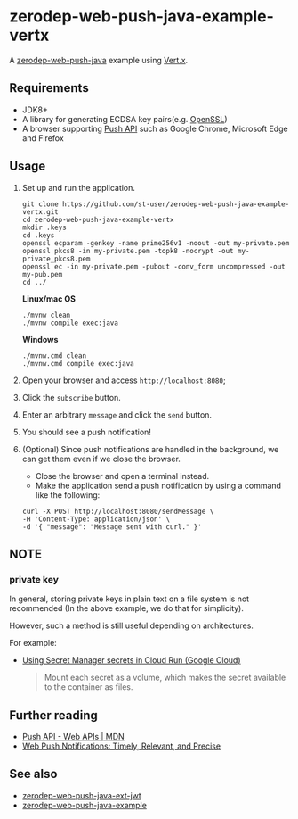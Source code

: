 # zerodep-web-push-java-example-vertx

A [zerodep-web-push-java](https://github.com/st-user/zerodep-web-push-java) example
using [Vert.x](https://vertx.io/docs/).

## Requirements

- JDK8+
- A library for generating ECDSA key pairs(e.g. [OpenSSL](https://www.openssl.org/))
- A browser supporting [Push API](https://developer.mozilla.org/en-US/docs/Web/API/Push_API)
  such as Google Chrome, Microsoft Edge and Firefox


## Usage

1. Set up and run the application.

   ```
   git clone https://github.com/st-user/zerodep-web-push-java-example-vertx.git
   cd zerodep-web-push-java-example-vertx
   mkdir .keys
   cd .keys
   openssl ecparam -genkey -name prime256v1 -noout -out my-private.pem
   openssl pkcs8 -in my-private.pem -topk8 -nocrypt -out my-private_pkcs8.pem
   openssl ec -in my-private.pem -pubout -conv_form uncompressed -out my-pub.pem
   cd ../
   ```
   
    **Linux/mac OS**

   ```
   ./mvnw clean
   ./mvnw compile exec:java
   ```

   **Windows**

   ```
   ./mvnw.cmd clean
   ./mvnw.cmd compile exec:java
   ```   


2. Open your browser and access `http://localhost:8080`;

3. Click the `subscribe` button.

4. Enter an arbitrary `message` and click the `send` button.

5. You should see a push notification!

6. (Optional) Since push notifications are handled in the background, we can get them even if we close the browser.

   - Close the browser and open a terminal instead.
   - Make the application send a push notification by using a command like the following:

   ```
   curl -X POST http://localhost:8080/sendMessage \
   -H 'Content-Type: application/json' \
   -d '{ "message": "Message sent with curl." }'
   ```

## NOTE

### private key

In general, storing private keys in plain text on a file system is not recommended
(In the above example, we do that for simplicity).

However, such a method is still useful depending on architectures.

For example:

- [Using Secret Manager secrets in Cloud Run (Google Cloud)](https://cloud.google.com/run/docs/configuring/secrets)

  > Mount each secret as a volume, which makes the secret available to the container as files.

## Further reading

- [Push API - Web APIs | MDN](https://developer.mozilla.org/en-US/docs/Web/API/Push_API)
- [Web Push Notifications: Timely, Relevant, and Precise](https://developers.google.com/web/fundamentals/push-notifications)


## See also

- [zerodep-web-push-java-ext-jwt](https://github.com/st-user/zerodep-web-push-java-ext-jwt)
- [zerodep-web-push-java-example](https://github.com/st-user/zerodep-web-push-java-example)

